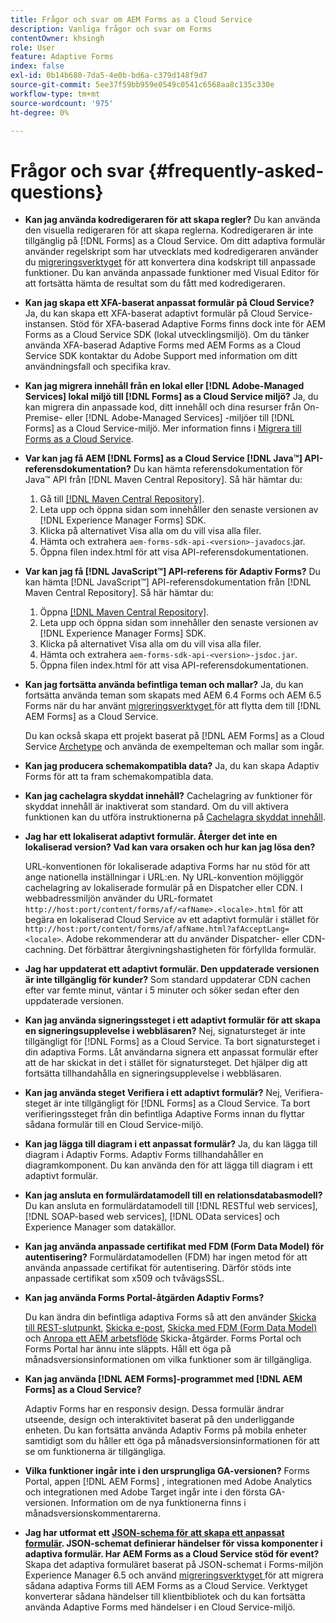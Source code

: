 ```yaml
---
title: Frågor och svar om AEM Forms as a Cloud Service
description: Vanliga frågor och svar om Forms
contentOwner: khsingh
role: User
feature: Adaptive Forms
index: false
exl-id: 0b14b680-7da5-4e0b-bd6a-c379d148f9d7
source-git-commit: 5ee37f59bb959e0549c0541c6568aa8c135c330e
workflow-type: tm+mt
source-wordcount: '975'
ht-degree: 0%

---
```


# Frågor och svar {#frequently-asked-questions}

* **Kan jag använda kodredigeraren för att skapa regler?**
Du kan använda den visuella redigeraren för att skapa reglerna. Kodredigeraren är inte tillgänglig på [!DNL Forms] as a Cloud Service. Om ditt adaptiva formulär använder regelskript som har utvecklats med kodredigeraren använder du [migreringsverktyget](migrate-to-forms-as-a-cloud-service.md) för att konvertera dina kodskript till anpassade funktioner. Du kan använda anpassade funktioner med Visual Editor för att fortsätta hämta de resultat som du fått med kodredigeraren.

* **Kan jag skapa ett XFA-baserat anpassat formulär på Cloud Service?**
Ja, du kan skapa ett XFA-baserat adaptivt formulär på Cloud Service-instansen. Stöd för XFA-baserad Adaptive Forms finns dock inte för AEM Forms as a Cloud Service SDK (lokal utvecklingsmiljö). Om du tänker använda XFA-baserad Adaptive Forms med AEM Forms as a Cloud Service SDK kontaktar du Adobe Support med information om ditt användningsfall och specifika krav.

<!-- * **Can I use an XDP as a Document of Record (DoR) template? Is Forms Designer included in AEM Forms as a Cloud Service license?** 

  Yes, you can use an XDP as a Document of Record template on Cloud Service instances. However, support to use XDP as a Document of Record template is not available for AEM Forms as a Cloud Service SDK (Local development environment). -->

* **Kan jag migrera innehåll från en lokal eller [!DNL Adobe-Managed Services] lokal miljö till [!DNL Forms] as a Cloud Service miljö?**
Ja, du kan migrera din anpassade kod, ditt innehåll och dina resurser från On-Premise- eller [!DNL Adobe-Managed Services] -miljöer till [!DNL Forms] as a Cloud Service-miljö. Mer information finns i [Migrera till Forms as a Cloud Service](migrate-to-forms-as-a-cloud-service.md).

<!-- You can use package manager or Experience Manager UI to [export and import Forms and related assets](import-export-forms-templates.md), use the migration utility to make your existing assets compatible with [!DNL Forms] as a Cloud Service, use the [Best Practices Analyzer](https://experienceleague.adobe.com/docs/experience-manager-cloud-service/moving/cloud-migration/best-practices-analyzer/overview-best-practices-analyzer.html?lang=sv-SE#best-practices-analyzer) tool to find the features and APIs that require changes and updated before migration, and use the [Content Transfer Tools](https://docs.adobe.com/content/help/sv-SE/experience-manager-cloud-service/moving/home.html) to move your custom code without refactoring it. -->

* **Var kan jag få AEM [!DNL Forms] as a Cloud Service [!DNL Java™] API-referensdokumentation?**
Du kan hämta referensdokumentation för Java™ API från [!DNL Maven Central Repository]. Så här hämtar du:
   1. Gå till [[!DNL Maven Central Repository]](https://mvnrepository.com/artifact/com.adobe.aem/aem-forms-sdk-api).
   1. Leta upp och öppna sidan som innehåller den senaste versionen av [!DNL Experience Manager Forms] SDK.
   1. Klicka på alternativet Visa alla om du vill visa alla filer.
   1. Hämta och extrahera `aem-forms-sdk-api-<version>-javadocs`.jar.
   1. Öppna filen index.html för att visa API-referensdokumentationen.

* **Var kan jag få [!DNL JavaScript™] API-referens för Adaptiv Forms?**
Du kan hämta [!DNL JavaScript™] API-referensdokumentation från [!DNL &#x200B; Maven Central Repository]. Så här hämtar du:
   1. Öppna [[!DNL Maven Central Repository]](https://mvnrepository.com/artifact/com.adobe.aem/aem-forms-sdk-api).
   1. Leta upp och öppna sidan som innehåller den senaste versionen av [!DNL Experience Manager Forms] SDK.
   1. Klicka på alternativet Visa alla om du vill visa alla filer.
   1. Hämta och extrahera `aem-forms-sdk-api-<version>-jsdoc.jar`.
   1. Öppna filen index.html för att visa API-referensdokumentationen.

* **Kan jag fortsätta använda befintliga teman och mallar?**
Ja, du kan fortsätta använda teman som skapats med AEM 6.4 Forms och AEM 6.5 Forms när du har använt [ migreringsverktyget ](migrate-to-forms-as-a-cloud-service.md) för att flytta dem till [!DNL AEM Forms] as a Cloud Service.

  Du kan också skapa ett projekt baserat på [!DNL AEM Forms] as a Cloud Service [Archetype](setup-local-development-environment.md#forms-cloud-service-local-development-environment) och använda de exempelteman och mallar som ingår.

* **Kan jag producera schemakompatibla data?**
Ja, du kan skapa Adaptiv Forms för att ta fram schemakompatibla data.

<!-- * **Can I pass custom parameters to the prefill service?**
Custom parameters are planned for an upcoming release. -->

* **Kan jag cachelagra skyddat innehåll?**
Cachelagring av funktioner för skyddat innehåll är inaktiverat som standard. Om du vill aktivera funktionen kan du utföra instruktionerna på [Cachelagra skyddat innehåll](https://experienceleague.adobe.com/docs/experience-manager-dispatcher/using/configuring/permissions-cache.html?lang=sv-SE).

* **Jag har ett lokaliserat adaptivt formulär. Återger det inte en lokaliserad version? Vad kan vara orsaken och hur kan jag lösa den?**

  URL-konventionen för lokaliserade adaptiva Forms har nu stöd för att ange nationella inställningar i URL:en. Ny URL-konvention möjliggör cachelagring av lokaliserade formulär på en Dispatcher eller CDN. I webbadressmiljön använder du URL-formatet `http://host:port/content/forms/af/<afName>.<locale>.html` för att begära en lokaliserad Cloud Service av ett adaptivt formulär i stället för `http://host:port/content/forms/af/afName.html?afAcceptLang=<locale>`. Adobe rekommenderar att du använder Dispatcher- eller CDN-cachning. Det förbättrar återgivningshastigheten för förfyllda formulär.

* **Jag har uppdaterat ett adaptivt formulär. Den uppdaterade versionen är inte tillgänglig för kunder?**
Som standard uppdaterar CDN cachen efter var femte minut, väntar i 5 minuter och söker sedan efter den uppdaterade versionen.

* **Kan jag använda signeringssteget i ett adaptivt formulär för att skapa en signeringsupplevelse i webbläsaren?**
Nej, signatursteget är inte tillgängligt för [!DNL Forms] as a Cloud Service. Ta bort signatursteget i din adaptiva Forms. Låt användarna signera ett anpassat formulär efter att de har skickat in det i stället för signatursteget. Det hjälper dig att fortsätta tillhandahålla en signeringsupplevelse i webbläsaren.

* **Kan jag använda steget Verifiera i ett adaptivt formulär?**
Nej, Verifiera-steget är inte tillgängligt för [!DNL Forms] as a Cloud Service. Ta bort verifieringssteget från din befintliga Adaptive Forms innan du flyttar sådana formulär till en Cloud Service-miljö.

* **Kan jag lägga till diagram i ett anpassat formulär?**
Ja, du kan lägga till diagram i Adaptiv Forms. Adaptiv Forms tillhandahåller en diagramkomponent. Du kan använda den för att lägga till diagram i ett adaptivt formulär.

* **Kan jag ansluta en formulärdatamodell till en relationsdatabasmodell?**
Du kan ansluta en formulärdatamodell till [!DNL RESTful web services], [!DNL SOAP-based web services], [!DNL OData services] och Experience Manager som datakällor. <!--Support to connect a Form Data Model with a relational database is not available.-->

* **Kan jag använda anpassade certifikat med FDM (Form Data Model) för autentisering?**
Formulärdatamodellen (FDM) har ingen metod för att använda anpassade certifikat för autentisering. Därför stöds inte anpassade certifikat som x509 och tvåvägsSSL.

* **Kan jag använda Forms Portal-åtgärden Adaptiv Forms?**

  Du kan ändra din befintliga adaptiva Forms så att den använder [Skicka till REST-slutpunkt](configuring-submit-actions.md#submit-to-rest-endpoint), [Skicka e-post](configuring-submit-actions.md#send-email), [Skicka med FDM (Form Data Model)](configuring-submit-actions.md#submit-using-form-data-model) och [Anropa ett AEM arbetsflöde](configuring-submit-actions.md#invoke-an-aem-workflow) Skicka-åtgärder. Forms Portal och Forms Portal har ännu inte släppts. Håll ett öga på månadsversionsinformationen om vilka funktioner som är tillgängliga.

* **Kan jag använda [!DNL AEM Forms]-programmet med [!DNL AEM Forms] as a Cloud Service?**

  Adaptiv Forms har en responsiv design. Dessa formulär ändrar utseende, design och interaktivitet baserat på den underliggande enheten. Du kan fortsätta använda Adaptiv Forms på mobila enheter samtidigt som du håller ett öga på månadsversionsinformationen för att se om funktionerna är tillgängliga.

* **Vilka funktioner ingår inte i den ursprungliga GA-versionen?**
Forms Portal, appen [!DNL AEM Forms] , integrationen med Adobe Analytics och integrationen med Adobe Target ingår inte i den första GA-versionen. Information om de nya funktionerna finns i månadsversionskommentarerna.

* **Jag har utformat ett [JSON-schema för att skapa ett anpassat formulär](adaptive-form-json-schema-form-model.md). JSON-schemat definierar händelser för vissa komponenter i adaptiva formulär. Har AEM Forms as a Cloud Service stöd för event?**
Skapa det adaptiva formuläret baserat på JSON-schemat i Forms-miljön Experience Manager 6.5 och använd [ migreringsverktyget ](migrate-to-forms-as-a-cloud-service.md) för att migrera sådana adaptiva Forms till AEM Forms as a Cloud Service. Verktyget konverterar sådana händelser till klientbibliotek och du kan fortsätta använda Adaptive Forms med händelser i en Cloud Service-miljö.

<!-- 

* **Is there any AEM Forms as a Cloud Service connector for Microsoft Power Automate?**

  Yes, Adobe provides an Adobe Experience Manager connector to access [Adobe Experience Manager Forms - Communication capabilities](https://experienceleague.adobe.com/docs/experience-manager-cloud-service/content/forms/using-communications/aem-forms-cloud-service-communications-introduction.html?lang=sv-SE) through Microsoft Power Automate. You can create a PDF document that is based on a form design and XML form data or create PostScript (PS), Printer Command Language (PCL), Zebra Printing Language (ZPL) and other Printer Definition Language documents. 

  You can get started with Adobe Experience Manager easily with just a few steps:

  1. Generate the Service credentials: Use Adobe Experience Manager Developer Console to [generate](https://experienceleague.adobe.com/docs/experience-manager-learn/getting-started-with-aem-headless/authentication/service-credentials.html?lang=sv-SE&#generate-service-credentials) the service credentials.  
  
  1. Setup your connection: Add your service credentials to the Adobe Experience Manager Connector. You can get crdential from service credential JSON and copy these credential details to your one-time connection setup:

    * AEM Server
    * Organization ID 
    * Client ID
    * Client Secret
    * Technical Account ID
    * Meta Scopes
    * Private Key - base64 encoded keys are accepted
    * Adobe IMS Host URL

    <br> 
    
    ![Use your Service Credential JSON for credential details](assets/forms-aem-pa-connector-connection.png)

    A sample Service Credential JSON file fields mapped to Adobe Experience Manager connector for Microsoft Power Automate.

    -->
